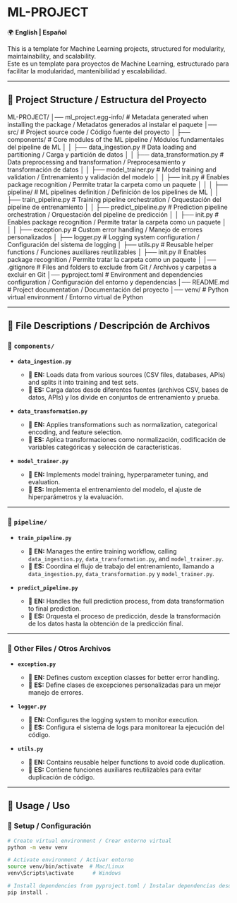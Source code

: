 # ML-PROJECT

🌍 **English | Español**  

This is a template for Machine Learning projects, structured for modularity, maintainability, and scalability.  
Este es un template para proyectos de Machine Learning, estructurado para facilitar la modularidad, mantenibilidad y escalabilidad.  

---

## 📁 Project Structure / Estructura del Proyecto
ML-PROJECT/ │── ml_project.egg-info/ # Metadata generated when installing the package / Metadatos generados al instalar el paquete │── src/ # Project source code / Código fuente del proyecto │ ├── components/ # Core modules of the ML pipeline / Módulos fundamentales del pipeline de ML │ │ ├── data_ingestion.py # Data loading and partitioning / Carga y partición de datos │ │ ├── data_transformation.py # Data preprocessing and transformation / Preprocesamiento y transformación de datos │ │ ├── model_trainer.py # Model training and validation / Entrenamiento y validación del modelo │ │ ├── init.py # Enables package recognition / Permite tratar la carpeta como un paquete │ │ │ ├── pipeline/ # ML pipelines definition / Definición de los pipelines de ML │ │ ├── train_pipeline.py # Training pipeline orchestration / Orquestación del pipeline de entrenamiento │ │ ├── predict_pipeline.py # Prediction pipeline orchestration / Orquestación del pipeline de predicción │ │ ├── init.py # Enables package recognition / Permite tratar la carpeta como un paquete │ │ │ ├── exception.py # Custom error handling / Manejo de errores personalizados │ ├── logger.py # Logging system configuration / Configuración del sistema de logging │ ├── utils.py # Reusable helper functions / Funciones auxiliares reutilizables │ ├── init.py # Enables package recognition / Permite tratar la carpeta como un paquete │ │── .gitignore # Files and folders to exclude from Git / Archivos y carpetas a excluir en Git │── pyproject.toml # Environment and dependencies configuration / Configuración del entorno y dependencias │── README.md # Project documentation / Documentación del proyecto │── venv/ # Python virtual environment / Entorno virtual de Python


---

## 📌 File Descriptions / Descripción de Archivos

### 📂 `components/`
- **`data_ingestion.py`**  
  - 📌 **EN:** Loads data from various sources (CSV files, databases, APIs) and splits it into training and test sets.  
  - 📌 **ES:** Carga datos desde diferentes fuentes (archivos CSV, bases de datos, APIs) y los divide en conjuntos de entrenamiento y prueba.  

- **`data_transformation.py`**  
  - 📌 **EN:** Applies transformations such as normalization, categorical encoding, and feature selection.  
  - 📌 **ES:** Aplica transformaciones como normalización, codificación de variables categóricas y selección de características.  

- **`model_trainer.py`**  
  - 📌 **EN:** Implements model training, hyperparameter tuning, and evaluation.  
  - 📌 **ES:** Implementa el entrenamiento del modelo, el ajuste de hiperparámetros y la evaluación.  

---

### 📂 `pipeline/`
- **`train_pipeline.py`**  
  - 📌 **EN:** Manages the entire training workflow, calling `data_ingestion.py`, `data_transformation.py`, and `model_trainer.py`.  
  - 📌 **ES:** Coordina el flujo de trabajo del entrenamiento, llamando a `data_ingestion.py`, `data_transformation.py` y `model_trainer.py`.  

- **`predict_pipeline.py`**  
  - 📌 **EN:** Handles the full prediction process, from data transformation to final prediction.  
  - 📌 **ES:** Orquesta el proceso de predicción, desde la transformación de los datos hasta la obtención de la predicción final.  

---

### 📄 Other Files / Otros Archivos
- **`exception.py`**  
  - 📌 **EN:** Defines custom exception classes for better error handling.  
  - 📌 **ES:** Define clases de excepciones personalizadas para un mejor manejo de errores.  

- **`logger.py`**  
  - 📌 **EN:** Configures the logging system to monitor execution.  
  - 📌 **ES:** Configura el sistema de logs para monitorear la ejecución del código.  

- **`utils.py`**  
  - 📌 **EN:** Contains reusable helper functions to avoid code duplication.  
  - 📌 **ES:** Contiene funciones auxiliares reutilizables para evitar duplicación de código.  

---

## 🚀 Usage / Uso

### 🔹 Setup / Configuración
```bash
# Create virtual environment / Crear entorno virtual
python -m venv venv

# Activate environment / Activar entorno
source venv/bin/activate  # Mac/Linux
venv\Scripts\activate      # Windows

# Install dependencies from pyproject.toml / Instalar dependencias desde pyproject.toml
pip install . 
